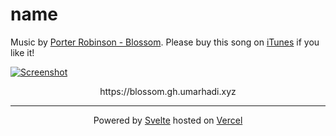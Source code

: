 # name

Music by [Porter Robinson - Blossom](https://www.youtube.com/watch?v=_Jf-HobEIL0). Please buy this song on [iTunes](https://music.apple.com/id/album/blossom/1550626757?i=1550626770) if you like it!

[![Screenshot](https://ik.imagekit.io/umarhadi/goldenhour/Screen_Shot_2021-04-23_at_05.02.19__gnEhNGi9l.png)](https://blossom.gh.umarhadi.xyz)

<p align="center">
  https://blossom.gh.umarhadi.xyz
</p>

---

<div align="center">

  Powered by [Svelte](https://svelte.dev) hosted on [Vercel](https://vercel.com)
  
</div>